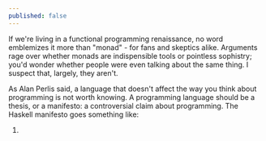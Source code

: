```yaml
---
published: false
---
```


If we're living in a functional programming renaissance, no word emblemizes it more than "monad" - for fans and skeptics alike. Arguments rage over whether monads are indispensible tools or pointless sophistry; you'd wonder whether people were even talking about the same thing. I suspect that, largely, they aren't.

As Alan Perlis said, a language that doesn't affect the way you think about programming is not worth knowing. A programming language should be a thesis, or a manifesto: a controversial claim about programming. The Haskell manifesto goes something like:

 1. 